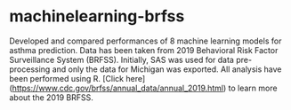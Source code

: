 # machinelearning-brfss
Developed and compared performances of 8 machine learning models for asthma prediction.
Data has been taken from 2019 Behavioral Risk Factor Surveillance System (BRFSS). 
Initially, SAS was used for data pre-processing and only the data for Michigan was exported. All analysis have been performed using R.
[Click here] (https://www.cdc.gov/brfss/annual_data/annual_2019.html) to learn more about the 2019 BRFSS.
